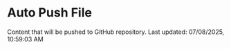 # Auto Push File

Content that will be pushed to GitHub repository.
Last updated: 07/08/2025, 10:59:03 AM